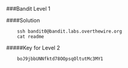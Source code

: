 ###Bandit Level 1

####Solution
```
	ssh bandit0@bandit.labs.overthewire.org
	cat readme
```


#####Key for Level 2
```
	boJ9jbbUNNfktd78OOpsqOltutMc3MY1
```
